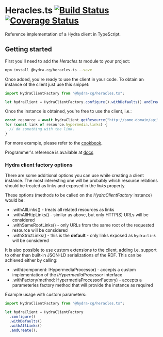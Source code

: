 # Heracles.ts [![Build Status](https://travis-ci.org/HydraCG/Heracles.ts.svg?branch=master)](https://travis-ci.org/HydraCG/Heracles.ts) [![Coverage Status](https://coveralls.io/repos/github/HydraCG/Heracles.ts/badge.svg?branch=master)](https://coveralls.io/github/HydraCG/Heracles.ts?branch=master)

Reference implementation of a Hydra client in TypeScript.

## Getting started

First you'll need to add the _Heracles.ts_ module to your project:

```bash
npm install @hydra-cg/heracles.ts --save
```

Once added, you're ready to use the client in your code.
To obtain an instance of the client just use this snippet:

```typescript
import HydraClientFactory from "@hydra-cg/heracles.ts";

let hydraClient = HydraClientFactory.configure().withDefaults().andCreate();
```

Once the instance is obtained, you're free to use the client, i.e.:
```typescript
const resource = await hydraClient.getResource("http://some.domain/api");
for (const link of resource.hypermedia.links) {
  // do something with the link.
}
```

For more example, please refer to the [cookbook](https://github.com/HydraCG/cookbook).

Programmer's reference is available at [docs](https://github.com/HydraCG/Heracles.ts/tree/master/docs).

### Hydra client factory options

There are some additional options you can use while creating a client instance.
The most interesting one will be probably which resource relations should be 
treated as links and exposed in the _links_ property.

These options (methods to be called on the _HydraClientFactory_ instance) would be:
- .withAllLinks() - treats all related resources as links
- .withAllHttpLinks() - similar as above, but only HTTP(S) URLs 
  will be considered
- .withSameRootLinks() - only URLs from the same root of the requested 
  resource will be considered
- .withStrictLinks() - this is the **default** - only links exposed 
  as `hydra:link` will be considered

It is also possible to use custom extensions to the client,
adding i.e. support to other than built-in JSON-LD serializations of the RDF.
This can be achieved either by calling:
- .with(component: IHypermediaProcessor) - accepts a custom implementation
  of the _IHypermediaProcessor_ interface
- .withFactory(method: HypermediaProcessorFactory) - accepts a parameterles factory
  method that will provide the instance as required

Example usage with custom parameters:

```typescript
import HydraClientFactory from "@hydra-cg/heracles.ts";

let hydraClient = HydraClientFactory
  .configure()
  .withDefaults()
  .withAllLinks()
  .andCreate();
```